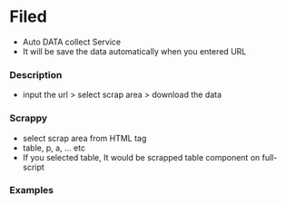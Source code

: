 # Filed
- Auto DATA collect Service 
- It will be save the data automatically when you entered URL

### Description
- input the url > select scrap area > download the data

### Scrappy
- select scrap area from HTML tag
- table, p, a, ... etc
- If you selected table, It would be scrapped table component on full-script

### Examples